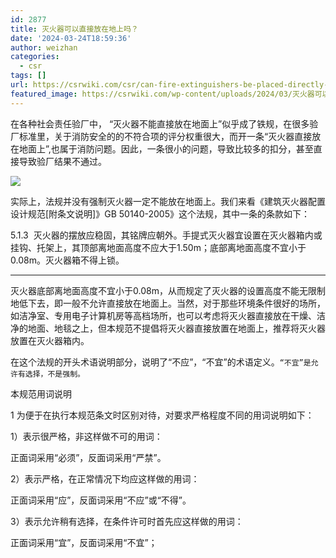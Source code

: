```yaml
---
id: 2877
title: 灭火器可以直接放在地上吗？
date: '2024-03-24T18:59:36'
author: weizhan
categories:
  - csr
tags: []
url: https://csrwiki.com/csr/can-fire-extinguishers-be-placed-directly-on-the-ground
featured_image: https://csrwiki.com/wp-content/uploads/2024/03/灭火器可以直接放在地上吗.webp
---
```


在各种社会责任验厂中， “灭火器不能直接放在地面上”似乎成了铁规，在很多验厂标准里，关于消防安全的的不符合项的评分权重很大，而开一条“灭火器直接放在地面上”,也属于消防问题。因此，一条很小的问题，导致比较多的扣分，甚至直接导致验厂结果不通过。

![](https://csrwiki.com/wp-content/uploads/2024/03/灭火器可以直接放在地上吗.webp)

实际上，法规并没有强制灭火器一定不能放在地面上。我们来看《建筑灭火器配置设计规范\[附条文说明]》GB 50140-2005》这个法规，其中一条的条款如下：

5.1.3  灭火器的摆放应稳固，其铭牌应朝外。手提式灭火器宜设置在灭火器箱内或挂钩、托架上，其顶部离地面高度不应大于1.50m；底部离地面高度不宜小于0.08m。灭火器箱不得上锁。

***

灭火器底部离地面高度不宜小于0.08m，从而规定了灭火器的设置高度不能无限制地低下去，即一般不允许直接放在地面上。当然，对于那些环境条件很好的场所，如洁净室、专用电子计算机房等高档场所，也可以考虑将灭火器直接放在干燥、洁净的地面、地毯之上，但本规范不提倡将灭火器直接放置在地面上，推荐将灭火器放置在灭火器箱内。

在这个法规的开头术语说明部分，说明了“不应”，“不宜”的术语定义。`“不宜”是允许有选择，不是强制。`

本规范用词说明

1 为便于在执行本规范条文时区别对待，对要求严格程度不同的用词说明如下：

1）表示很严格，非这样做不可的用词：

正面词采用“必须”，反面词采用“严禁”。

2）表示严格，在正常情况下均应这样做的用词：

正面词采用“应”，反面词采用“不应”或“不得”。

3）表示允许稍有选择，在条件许可时首先应这样做的用词：

正面词采用“宜”，反面词采用“不宜”；
